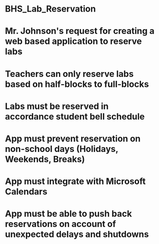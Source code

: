 # BHS_Lab_Reservation
# Mr. Johnson's request for creating a web based application to reserve labs
#  
# Teachers can only reserve labs based on half-blocks to full-blocks
# Labs must be reserved in accordance student bell schedule
# App must prevent reservation on non-school days (Holidays, Weekends, Breaks)
# App must integrate with Microsoft Calendars
# App must be able to push back reservations on account of unexpected delays and shutdowns
#
#
#
